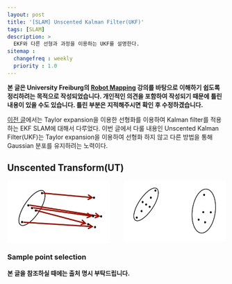 ```yaml
---
layout: post
title: '[SLAM] Unscented Kalman Filter(UKF)'
tags: [SLAM]
description: >
  EKF와 다른 선형과 과정을 이용하는 UKF를 설명한다.
sitemap :
  changefreq : weekly
  priority : 1.0
---
```


**본 글은 University Freiburg의 [Robot Mapping](http://ais.informatik.uni-freiburg.de/teaching/ws13/mapping/) 강의를 바탕으로 이해하기 쉽도록 정리하려는 목적으로 작성되었습니다. 개인적인 의견을 포함하여 작성되기 때문에 틀린 내용이 있을 수도 있습니다. 틀린 부분은 지적해주시면 확인 후 수정하겠습니다.**

[이전 글](http://jinyongjeong.github.io/2017/02/16/lec05_EKF_SLAM/)에서는 Taylor expansion을 이용한 선형화를 이용하여 Kalman filter를 적용하는 EKF SLAM에 대해서 다루었다. 이번 글에서 다룰 내용인 Unscented Kalman Filter(UKF)는 Taylor expansion을 이용하여 선형화 하지 않고 다른 방법을 통해 Gaussian 분포를 유지하려는 노력이다.

## Unscented Transform(UT)

<div style="width:47%; float:left; margin-right:3px;">
<img align="left" src="/images/post/SLAM/lec06_UKF/sample_point.png">
</div>
<div style="width:47%; float:right;">
<img align="right" src="/images/post/SLAM/lec06_UKF/cal_gaussian.png">
</div><div style="clear:both;"></div>

### Sample point selection



**본 글을 참조하실 때에는 출처 명시 부탁드립니다.**
